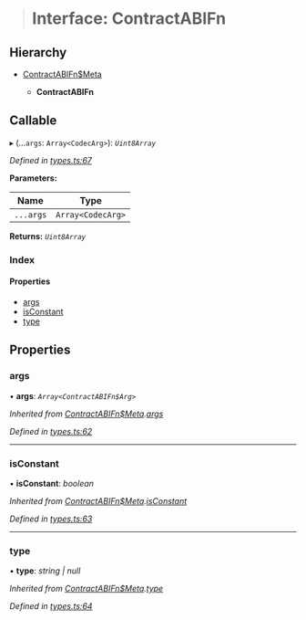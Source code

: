 > # Interface: ContractABIFn

## Hierarchy

* [ContractABIFn$Meta](_types_.contractabifn_meta.md)

  * **ContractABIFn**

## Callable

▸ (...`args`: `Array<CodecArg>`): *`Uint8Array`*

*Defined in [types.ts:67](https://github.com/polkadot-js/api/blob/e7eeeae/packages/api-contract/src/types.ts#L67)*

**Parameters:**

Name | Type |
------ | ------ |
`...args` | `Array<CodecArg>` |

**Returns:** *`Uint8Array`*

### Index

#### Properties

* [args](_types_.contractabifn.md#args)
* [isConstant](_types_.contractabifn.md#isconstant)
* [type](_types_.contractabifn.md#type)

## Properties

###  args

• **args**: *`Array<ContractABIFn$Arg>`*

*Inherited from [ContractABIFn$Meta](_types_.contractabifn_meta.md).[args](_types_.contractabifn_meta.md#args)*

*Defined in [types.ts:62](https://github.com/polkadot-js/api/blob/e7eeeae/packages/api-contract/src/types.ts#L62)*

___

###  isConstant

• **isConstant**: *boolean*

*Inherited from [ContractABIFn$Meta](_types_.contractabifn_meta.md).[isConstant](_types_.contractabifn_meta.md#isconstant)*

*Defined in [types.ts:63](https://github.com/polkadot-js/api/blob/e7eeeae/packages/api-contract/src/types.ts#L63)*

___

###  type

• **type**: *string | null*

*Inherited from [ContractABIFn$Meta](_types_.contractabifn_meta.md).[type](_types_.contractabifn_meta.md#type)*

*Defined in [types.ts:64](https://github.com/polkadot-js/api/blob/e7eeeae/packages/api-contract/src/types.ts#L64)*